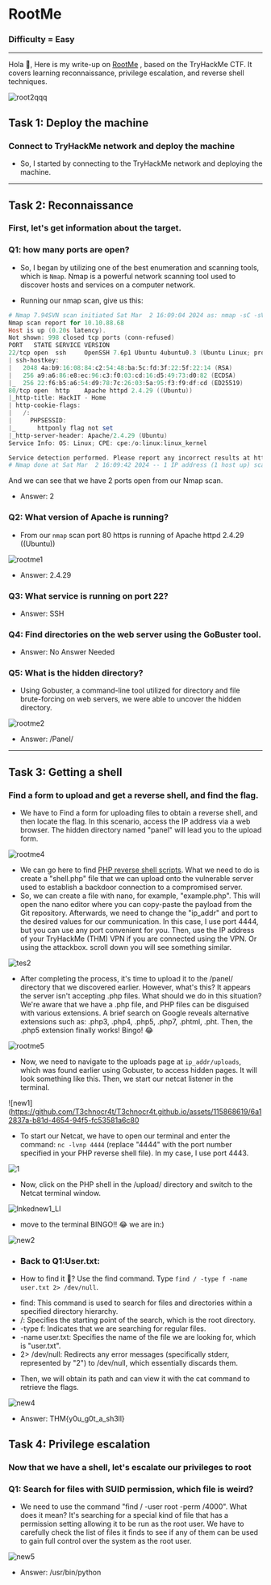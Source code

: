 # RootMe
### Difficulty = Easy
***
Hola 👋, Here is my write-up on [RootMe](https://tryhackme.com/room/rrootme) , based on the TryHackMe CTF. It covers learning reconnaissance, privilege escalation, and reverse shell techniques.

![root2qqq](https://github.com/T3chnocr4t/T3chnocr4t.github.io/assets/115868619/40e7c2f9-c0d9-40ad-97f6-716070f68e10)

## Task 1: Deploy the machine
### Connect to TryHackMe network and deploy the machine
- So, I started by connecting to the TryHackMe network and deploying the machine.

***
## Task 2: Reconnaissance
### First, let's get information about the target.

### Q1: how many ports are open?
- So, I began by utilizing one of the best enumeration and scanning tools, which is `Nmap`. Nmap is a powerful network scanning tool used to discover hosts and services on a computer network.

- Running our nmap scan, give us this:

```powershell
# Nmap 7.94SVN scan initiated Sat Mar  2 16:09:04 2024 as: nmap -sC -sV -oN ./myfile.txt 10.10.88.68
Nmap scan report for 10.10.88.68
Host is up (0.20s latency).
Not shown: 998 closed tcp ports (conn-refused)
PORT   STATE SERVICE VERSION
22/tcp open  ssh     OpenSSH 7.6p1 Ubuntu 4ubuntu0.3 (Ubuntu Linux; protocol 2.0)
| ssh-hostkey: 
|   2048 4a:b9:16:08:84:c2:54:48:ba:5c:fd:3f:22:5f:22:14 (RSA)
|   256 a9:a6:86:e8:ec:96:c3:f0:03:cd:16:d5:49:73:d0:82 (ECDSA)
|_  256 22:f6:b5:a6:54:d9:78:7c:26:03:5a:95:f3:f9:df:cd (ED25519)
80/tcp open  http    Apache httpd 2.4.29 ((Ubuntu))
|_http-title: HackIT - Home
| http-cookie-flags: 
|   /: 
|     PHPSESSID: 
|_      httponly flag not set
|_http-server-header: Apache/2.4.29 (Ubuntu)
Service Info: OS: Linux; CPE: cpe:/o:linux:linux_kernel

Service detection performed. Please report any incorrect results at https://nmap.org/submit/ .
# Nmap done at Sat Mar  2 16:09:42 2024 -- 1 IP address (1 host up) scanned in 37.96 seconds
```




And we can see that we have 2 ports open from our Nmap scan.
- Answer: 2

### Q2: What version of Apache is running?
- From our `nmap` scan port 80 https is running of Apache httpd 2.4.29 ((Ubuntu))

![rootme1](https://github.com/T3chnocr4t/T3chnocr4t.github.io/assets/115868619/9a67c10c-87ea-4108-a45e-58395b94693f)

- Answer: 2.4.29

### Q3: What service is running on port 22?
- Answer: SSH

### Q4: Find directories on the web server using the GoBuster tool.
- Answer: No Answer Needed

### Q5: What is the hidden directory?
- Using Gobuster, a command-line tool utilized for directory and file brute-forcing on web servers, we were able to uncover the hidden directory.

![rootme2](https://github.com/T3chnocr4t/T3chnocr4t.github.io/assets/115868619/d0fb1a8e-c2be-43fc-a790-12d22ab03d1e)

- Answer: /Panel/
  
***
## Task 3: Getting a shell
### Find a form to upload and get a reverse shell, and find the flag.

- We have to Find a form for uploading files to obtain a reverse shell, and then locate the flag. In this scenario, access the IP address via a web browser. The hidden directory named "panel" will lead you to the upload form.

![rootme4](https://github.com/T3chnocr4t/T3chnocr4t.github.io/assets/115868619/d6ed82a8-bbe4-4b18-adb0-f6baabbcceef)

- We can go here to find [PHP reverse shell scripts](https://github.com/pentestmonkey/php-reverse-shell/blob/master/php-reverse-shell.php). What we need to do is create a "shell.php" file that we can upload onto the vulnerable server used to establish a backdoor connection to a compromised server.
- So, we can create a file with nano, for example, "example.php". This will open the nano editor where you can copy-paste the payload from the Git repository. Afterwards, we need to change the "ip_addr" and port to the desired values for our communication. In this case, I use port 4444, but you can use any port convenient for you. Then, use the IP address of your TryHackMe (THM) VPN if you are connected using the VPN. Or using the attackbox.
scroll down you will see something similar.

![tes2](https://github.com/T3chnocr4t/T3chnocr4t.github.io/assets/115868619/11d8258a-d40b-4136-84b8-600e31e4515e)

- After completing the process, it's time to upload it to the /panel/ directory that we discovered earlier. However, what's this? It appears the server isn't accepting .php files. What should we do in this situation? We're aware that we have a .php file, and PHP files can be disguised with various extensions. A brief search on Google reveals alternative extensions such as: .php3, .php4, .php5, .php7, .phtml, .pht. Then, the .php5 extension finally works! Bingo! 😂

![rootme5](https://github.com/T3chnocr4t/T3chnocr4t.github.io/assets/115868619/a5e4cf14-8d94-4c1d-ac14-d47d32c379e2)

- Now, we need to navigate to the uploads page at `ip_addr/uploads`, which was found earlier using Gobuster, to access hidden pages. It will look something like this. Then, we start our netcat listener in the terminal.

![new1](https://github.com/T3chnocr4t/T3chnocr4t.github.io/assets/115868619/6a12837a-b81d-4654-94f5-fc53581a6c80

- To start our Netcat, we have to open our terminal and enter the command: `nc -lvnp 4444` (replace "4444" with the port number specified in your PHP reverse shell file). In my case, I use port 4443.

![1](https://github.com/T3chnocr4t/T3chnocr4t.github.io/assets/115868619/896acc83-8f9d-4706-8e6b-600776173c1b)

- Now, click on the PHP shell in the /upload/ directory and switch to the Netcat terminal window.

![Inkednew1_LI](https://github.com/T3chnocr4t/T3chnocr4t.github.io/assets/115868619/11386d2c-63cb-4ae6-b171-f1ba7e39c39b)

- move to the terminal BINGO!! 😂 we are in:)

![new2](https://github.com/T3chnocr4t/T3chnocr4t.github.io/assets/115868619/98d3dea5-f382-42da-8fe3-bc185d012c7f)

- ### Back to Q1:User.txt:
- How to find it 🤔? Use the find command. Type `find / -type f -name user.txt 2> /dev/null`.

* find: This command is used to search for files and directories within a specified directory hierarchy.
* /: Specifies the starting point of the search, which is the root directory.
* -type f: Indicates that we are searching for regular files.
* -name user.txt: Specifies the name of the file we are looking for, which is "user.txt".
* 2> /dev/null: Redirects any error messages (specifically stderr, represented by "2") to /dev/null, which essentially discards them.

- Then, we will obtain its path and can view it with the cat command to retrieve the flags.

![new4](https://github.com/T3chnocr4t/T3chnocr4t.github.io/assets/115868619/7232c4cd-1edf-493f-9207-ab13f7dde4b7)

- Answer: THM{y0u_g0t_a_sh3ll}

## Task 4: Privilege escalation
### Now that we have a shell, let's escalate our privileges to root

### Q1: Search for files with SUID permission, which file is weird?
- We need to use the command "find / -user root -perm /4000". What does it mean? It's searching for a special kind of file that has a permission setting allowing it to be run as the root user. We have to carefully check the list of files it finds to see if any of them can be used to gain full control over the system as the root user.

![new5](https://github.com/T3chnocr4t/T3chnocr4t.github.io/assets/115868619/15d307c1-2408-4166-9836-3a293cdd5c86)

- Answer: /usr/bin/python












